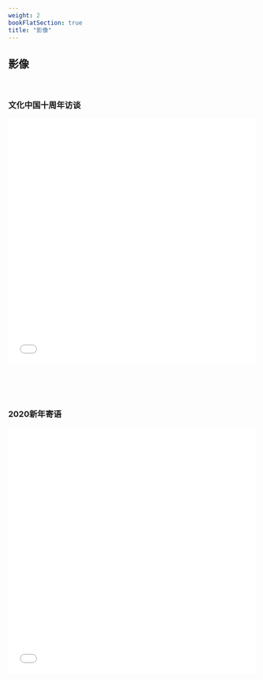 ```yaml
---
weight: 2
bookFlatSection: true
title: "影像"
---
```




## 影像

<br>

### 文化中国十周年访谈

<iframe src="//player.bilibili.com/player.html?aid=686455565&bvid=BV1xU4y1v7Zw&cid=786886569&page=1&autoplay=0" allowfullscreen="allowfullscreen" width="100%" height="500" scrolling="no" frameborder="0" sandbox="allow-top-navigation allow-same-origin allow-forms allow-scripts"></iframe>

<br><br><br>

### 2020新年寄语

<iframe src="//player.bilibili.com/player.html?aid=301213491&bvid=BV1tF411P7ew&cid=781110259&page=1&high_quality=1&danmaku=0&autoplay=0" allowfullscreen="allowfullscreen" width="100%" height="500" scrolling="no" frameborder="0" sandbox="allow-top-navigation allow-same-origin allow-forms allow-scripts"></iframe>

